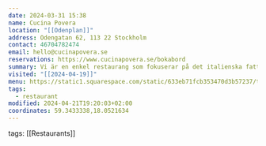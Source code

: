 ```yaml
---
date: 2024-03-31 15:38
name: Cucina Povera
location: "[[Odenplan]]"
address: Odengatan 62, 113 22 Stockholm
contact: 46704782474
email: hello@cucinapovera.se
reservations: https://www.cucinapovera.se/bokabord
summary: Vi är en enkel restaurang som fokuserar på det italienska fattigmansköket, där Rom ligger oss lite extra varmt om hjärtat! Varmt välkomna på nybakad romersk focaccia, färsk egengjord pasta och tunna krispiga romerska pizzor!
visited: "[[2024-04-19]]"
menu: https://static1.squarespace.com/static/633eb71fcb353470d3b57237/t/659d5c440a7da27d0f3b7248/1704811601700/Cucina+Povera+%28Copy%29+%2855%29.pdf
tags:
  - restaurant
modified: 2024-04-21T19:20:03+02:00
coordinates: 59.3433338,18.0521634
---
```

tags: [[Restaurants]]